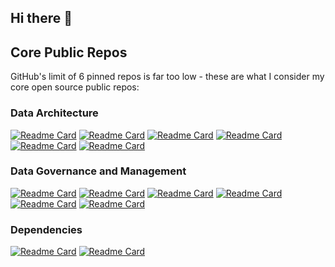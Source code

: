 ## Hi there 👋

<!--
**dexplorer/dexplorer** is a ✨ _special_ ✨ repository because its `README.md` (this file) appears on your GitHub profile.

Here are some ideas to get you started:

- 🔭 I’m currently working on ...
- 🌱 I’m currently learning ...
- 👯 I’m looking to collaborate on ...
- 🤔 I’m looking for help with ...
- 💬 Ask me about ...
- 📫 How to reach me: ...
- 😄 Pronouns: ...
- ⚡ Fun fact: ...
-->

## Core Public Repos

GitHub's limit of 6 pinned repos is far too low - these are what I consider my core open source public repos:

<!-- REPOS_START -->

### Data Architecture

[![Readme Card](https://github-readme-stats.vercel.app/api/pin/?username=dexplorer&repo=df-data-ingestion&description_lines_count=3)](https://github.com/dexplorer/df-data-ingestion)
[![Readme Card](https://github-readme-stats.vercel.app/api/pin/?username=dexplorer&repo=df-data-distribution&description_lines_count=3)](https://github.com/dexplorer/df-data-distribution)
[![Readme Card](https://github-readme-stats.vercel.app/api/pin/?username=dexplorer&repo=df-app-calendar&description_lines_count=3)](https://github.com/dexplorer/df-app-calendar)
[![Readme Card](https://github-readme-stats.vercel.app/api/pin/?username=dexplorer&repo=df-metadata&description_lines_count=3)](https://github.com/dexplorer/df-metadata)
[![Readme Card](https://github-readme-stats.vercel.app/api/pin/?username=dexplorer&repo=df-file-manager&description_lines_count=3)](https://github.com/dexplorer/df-file-manager)
[![Readme Card](https://github-readme-stats.vercel.app/api/pin/?username=dexplorer&repo=df-azure-serverless&description_lines_count=3)](https://github.com/dexplorer/df-azure-serverless)

### Data Governance and Management

[![Readme Card](https://github-readme-stats.vercel.app/api/pin/?username=dexplorer&repo=df-data-quality&description_lines_count=3)](https://github.com/dexplorer/df-data-quality)
[![Readme Card](https://github-readme-stats.vercel.app/api/pin/?username=dexplorer&repo=df-data-quality-ml&description_lines_count=3)](https://github.com/dexplorer/df-data-quality-ml)
[![Readme Card](https://github-readme-stats.vercel.app/api/pin/?username=dexplorer&repo=df-data-lineage&description_lines_count=3)](https://github.com/dexplorer/df-data-lineage)
[![Readme Card](https://github-readme-stats.vercel.app/api/pin/?username=dexplorer&repo=df-data-recon&description_lines_count=3)](https://github.com/dexplorer/df-data-recon)
[![Readme Card](https://github-readme-stats.vercel.app/api/pin/?username=dexplorer&repo=df-data-profile&description_lines_count=3)](https://github.com/dexplorer/df-data-profile)
[![Readme Card](https://github-readme-stats.vercel.app/api/pin/?username=dexplorer&repo=df-data-catalog&description_lines_count=3)](https://github.com/dexplorer/df-data-catalog)

### Dependencies

[![Readme Card](https://github-readme-stats.vercel.app/api/pin/?username=dexplorer&repo=utils&description_lines_count=3)](https://github.com/dexplorer/utils)
[![Readme Card](https://github-readme-stats.vercel.app/api/pin/?username=dexplorer&repo=df-config&description_lines_count=3)](https://github.com/dexplorer/df-config)
